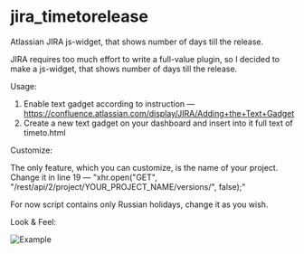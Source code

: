 jira_timetorelease
==================

Atlassian JIRA js-widget, that shows number of days till the release.

JIRA requires too much effort to write a full-value plugin, so I decided to make a js-widget, that shows number of days till the release.

Usage:

1. Enable text gadget according to instruction — https://confluence.atlassian.com/display/JIRA/Adding+the+Text+Gadget
2. Create a new text gadget on your dashboard and insert into it full text of timeto.html

Customize:

The only feature, which you can customize, is the name of your project.
Change it in line 19 — "xhr.open("GET", "/rest/api/2/project/YOUR_PROJECT_NAME/versions/", false);"

For now script contains only Russian holidays, change it as you wish.

Look & Feel:

![Example](http://i.imgur.com/H3VE8UZ.png)
